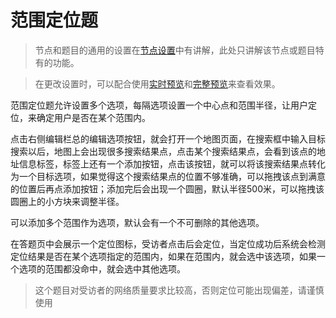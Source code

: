 # 范围定位题

> 节点和题目的通用的设置在[节点设置](../node-setting/concept.md)中有讲解，此处只讲解该节点或题目特有的功能。

> 在更改设置时，可以配合使用[实时预览](../preview/realtime.md)和[完整预览](../preview/full.md)来查看效果。

范围定位题允许设置多个选项，每隔选项设置一个中心点和范围半径，让用户定位，来确定用户是否在某个范围内。

点击右侧编辑栏总的编辑选项按钮，就会打开一个地图页面，在搜索框中输入目标搜索以后，地图上会出现很多搜索结果点，点击某个搜索结果点，会看到该点的地址信息标签，标签上还有一个添加按钮，点击该按钮，就可以将该搜索结果点转化为一个目标选项，如果觉得这个搜索结果点的位置不够准确，可以拖拽该点到满意的位置后再点添加按钮；添加完后会出现一个圆圈，默认半径500米，可以拖拽该圆圈上的小方块来调整半径。

可以添加多个范围作为选项，默认会有一个不可删除的其他选项。

在答题页中会展示一个定位图标，受访者点击后会定位，当定位成功后系统会检测定位结果是否在某个选项指定的范围内，如果在范围内，就会选中该选项，如果一个选项的范围都没命中，就会选中其他选项。


> 这个题目对受访者的网络质量要求比较高，否则定位可能出现偏差，请谨慎使用